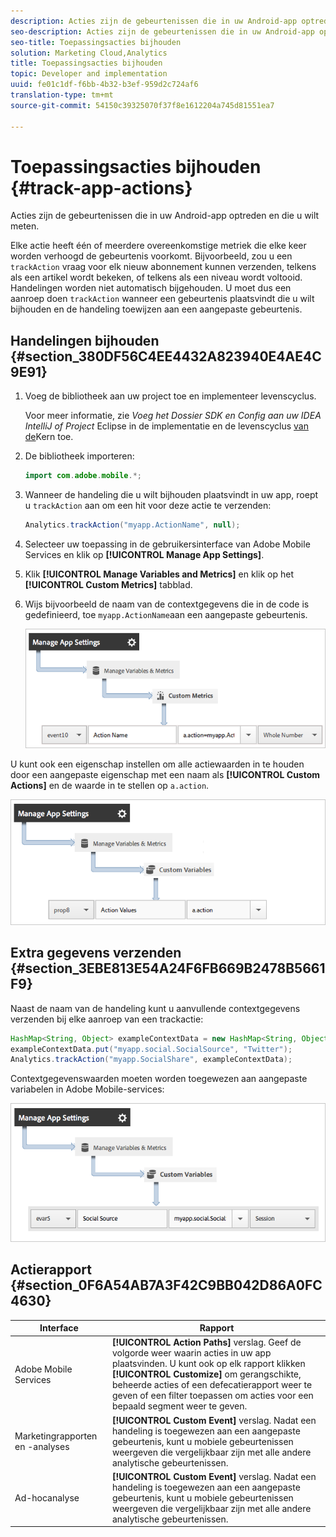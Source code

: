 ```yaml
---
description: Acties zijn de gebeurtenissen die in uw Android-app optreden en die u wilt meten.
seo-description: Acties zijn de gebeurtenissen die in uw Android-app optreden en die u wilt meten.
seo-title: Toepassingsacties bijhouden
solution: Marketing Cloud,Analytics
title: Toepassingsacties bijhouden
topic: Developer and implementation
uuid: fe01c1df-f6bb-4b32-b3ef-959d2c724af6
translation-type: tm+mt
source-git-commit: 54150c39325070f37f8e1612204a745d81551ea7

---
```



# Toepassingsacties bijhouden {#track-app-actions}

Acties zijn de gebeurtenissen die in uw Android-app optreden en die u wilt meten.

Elke actie heeft één of meerdere overeenkomstige metriek die elke keer worden verhoogd de gebeurtenis voorkomt. Bijvoorbeeld, zou u een `trackAction` vraag voor elk nieuw abonnement kunnen verzenden, telkens als een artikel wordt bekeken, of telkens als een niveau wordt voltooid. Handelingen worden niet automatisch bijgehouden. U moet dus een aanroep doen `trackAction` wanneer een gebeurtenis plaatsvindt die u wilt bijhouden en de handeling toewijzen aan een aangepaste gebeurtenis.

## Handelingen bijhouden {#section_380DF56C4EE4432A823940E4AE4C9E91}

1. Voeg de bibliotheek aan uw project toe en implementeer levenscyclus.

   Voor meer informatie, zie *Voeg het Dossier SDK en Config aan uw IDEA IntelliJ of Project* Eclipse in de implementatie en de levenscyclus [van de](/help/android/getting-started/dev-qs.md)Kern toe.

1. De bibliotheek importeren:

   ```java
   import com.adobe.mobile.*;
   ```

1. Wanneer de handeling die u wilt bijhouden plaatsvindt in uw app, roept u `trackAction` aan om een hit voor deze actie te verzenden:

   ```java
   Analytics.trackAction("myapp.ActionName", null);
   ```

1. Selecteer uw toepassing in de gebruikersinterface van Adobe Mobile Services en klik op **[!UICONTROL Manage App Settings]**.
1. Klik **[!UICONTROL Manage Variables and Metrics]** en klik op het **[!UICONTROL Custom Metrics]** tabblad.

1. Wijs bijvoorbeeld de naam van de contextgegevens die in de code is gedefinieerd, toe `myapp.ActionName`aan een aangepaste gebeurtenis.

   ![](assets/map-event-context-data.png)

U kunt ook een eigenschap instellen om alle actiewaarden in te houden door een aangepaste eigenschap met een naam als **[!UICONTROL Custom Actions]** en de waarde in te stellen op `a.action`.

![](assets/map-custom-prop.png)

## Extra gegevens verzenden {#section_3EBE813E54A24F6FB669B2478B5661F9}

Naast de naam van de handeling kunt u aanvullende contextgegevens verzenden bij elke aanroep van een trackactie:

```java
HashMap<String, Object> exampleContextData = new HashMap<String, Object>(); 
exampleContextData.put("myapp.social.SocialSource", "Twitter"); 
Analytics.trackAction("myapp.SocialShare", exampleContextData);
```

Contextgegevenswaarden moeten worden toegewezen aan aangepaste variabelen in Adobe Mobile-services:

![](assets/map-variable-context-action.png)

## Actierapport {#section_0F6A54AB7A3F42C9BB042D86A0FC4630}

| Interface | Rapport |
|--- |--- |
| Adobe Mobile Services | **[!UICONTROL Action Paths]** verslag.  Geef de volgorde weer waarin acties in uw app plaatsvinden. U kunt ook op elk rapport klikken **[!UICONTROL Customize]** om gerangschikte, beheerde acties of een defecatierapport weer te geven of een filter toepassen om acties voor een bepaald segment weer te geven. |
| Marketingrapporten en -analyses | **[!UICONTROL Custom Event]** verslag.  Nadat een handeling is toegewezen aan een aangepaste gebeurtenis, kunt u mobiele gebeurtenissen weergeven die vergelijkbaar zijn met alle andere analytische gebeurtenissen. |
| Ad-hocanalyse | **[!UICONTROL Custom Event]** verslag.  Nadat een handeling is toegewezen aan een aangepaste gebeurtenis, kunt u mobiele gebeurtenissen weergeven die vergelijkbaar zijn met alle andere analytische gebeurtenissen. |

